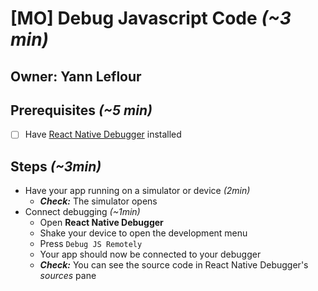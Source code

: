 # [MO] Debug Javascript Code *(~3 min)*

## Owner: Yann Leflour

## Prerequisites *(~5 min)*
- [ ] Have [React Native Debugger](https://github.com/jhen0409/react-native-debugger) installed

## Steps *(~3min)*

- Have your app running on a simulator or device *(2min)*
  - ***Check:*** The simulator opens
- Connect debugging *(~1min)*
  - Open **React Native Debugger**
  - Shake your device to open the development menu
  - Press `Debug JS Remotely`
  - Your app should now be connected to your debugger
  - ***Check:*** You can see the source code in React Native Debugger's *sources* pane

